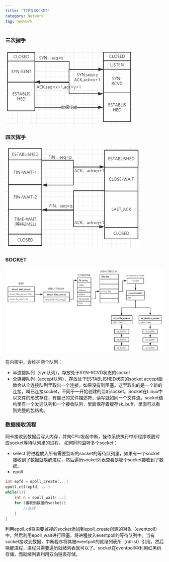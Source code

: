 ```yaml
---
title: "TCP与SOCKET"
category: Network
tag: network
---
```

### 三次握手 ###

![tcp_connect_workflow](https://raw.githubusercontent.com/Leon-WTF/leon-wtf.github.io/master/img/tcp_connect_workflow.png)
### 四次挥手 ###

![tcp_disconnect_workflow](https://raw.githubusercontent.com/Leon-WTF/leon-wtf.github.io/master/img/tcp_disconnect_workflow.png)
### SOCKET ###

![socket_file_structure](https://raw.githubusercontent.com/Leon-WTF/leon-wtf.github.io/master/img/socket_file_structure.png)

在内核中，会维护两个队列：
- 半连接队列（syn队列），存放处于SYN-RCVD状态的socket
- 全连接队列（accept队列），存放处于ESTABLISHED状态的socket
accept函数会从全连接队列里取出一个连接，如果没有则阻塞。这里取出的是一个新的连接，叫已连接socket，不同于一开始创建的监听socket。Socket在Linux中以文件的形式存在，有自己的文件描述符，读写就如同一个文件流。socket结构里有一个发送队列和一个接收队列，里面保存着缓存sk_buff，里面可以看到完整的包结构。
### 数据接收流程 ###
网卡接收到数据后写入内存，并向CPU发起中断，操作系统执行中断程序唤醒对应socket等待队列里的进程。
如何同时监听多个socket：
- select
将进程放入所有需要监听的socket的等待队列里，如果有一个socket接收到了数据就唤醒进程，然后遍历socket列表查看是哪个socket接收到了数据。
- epoll
```c++
int epfd = epoll_create(...)
epoll_ctl(epfd, ...)
while(1){
    int n = epoll_wait(...)
    for (接收到数据的socket){
        //处理
    }
}
```
利用epoll_ctl将需要监视的socket添加到epoll_create创建的对象（eventpoll）中，然后利用epoll_wait进行阻塞，将进程放入eventpoll的等待队列中。当有socket接收到数据，中断程序将其被eventpoll的就绪列表所（rdllist）引用，然后唤醒进程，进程只需要遍历就绪列表就可以了。socket在eventpoll中利用红黑树存储，而就绪列表利用双向链表存储。